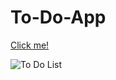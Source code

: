 # To-Do-App
[Click me!](https://kaplanh.github.io/To-Do-App/)

![To Do List](https://user-images.githubusercontent.com/101884444/173539225-669fbce5-a19a-4055-9e8e-cbeb72a02bb3.gif)
